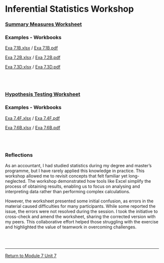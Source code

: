 # Inferential Statistics Workshop


### [Summary Measures Worksheet](RMPP_Unit07_Worksheet2.pdf)<br>

### Examples - Workbooks

[Exa 7.1B.xlsx](RMPP_Unit07_Exa7.1B.xlsx) / [Exa 7.1B.pdf](RMPP_Unit07_Exa7.1B.pdf)<br>

[Exa 7.2B.xlsx](RMPP_Unit07_Exa7.2B.xlsx) / [Exa 7.2B.pdf](RMPP_Unit07_Exa7.2B.pdf)<br>

[Exa 7.3D.xlsx](RMPP_Unit07_Exa7.3D.xlsx) / [Exa 7.3D.pdf](RMPP_Unit07_Exa7.3D.pdf)<br>

<br><br>

### [Hypothesis Testing Worksheet](RMPP_Unit07_Worksheet1.pdf)

### Examples - Workbooks
[Exa 7.4F.xlsx](RMPP_Unit07_Exa7.4F.xlsx) / [Exa 7.4F.pdf](RMPP_Unit07_Exa7.4F.pdf)<br>

[Exa 7.6B.xlsx](RMPP_Unit07_Exa7.6B.xlsx) / [Exa 7.6B.pdf](RMPP_Unit07_Exa7.6B.pdf)<br>

<br><br>

### Reflections
As an accountant, I had studied statistics during my degree and master’s programme, but I have rarely applied this knowledge in practice. This workshop allowed me to revisit concepts that felt familiar yet long-neglected. The workshop demonstrated how tools like Excel simplify the process of obtaining results, enabling us to focus on analysing and interpreting data rather than performing complex calculations.

However, the worksheet presented some initial confusion, as errors in the material caused difficulties for many participants. While some reported the issue, the errors were not resolved during the session. I took the initiative to cross-check and amend the worksheet, sharing the corrected version with my peers. This collaborative effort helped those struggling with the exercise and highlighted the value of teamwork in overcoming challenges.

<br><br>

---

[Return to Module 7 Unit 7](RMPP_Unit07.md)
